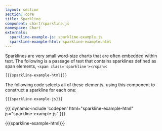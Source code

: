 ```yaml
---
layout: section
section: core
title: Sparkline
component: chart/sparkline.js
namespace: Chart
externals:
  sparkline-example-js: sparkline-example.js
  sparkline-example-html: sparkline-example.html
---
```


Sparklines are very small word-size charts that are often embedded within text. The following is a passage of text that contains sparklines defined as span elements, `<span class='sparkline'></span>`:

```html
{{{sparkline-example-html}}}
```

The following code selects all of these elements, using this component to construct a sparkline for each one:

```js
{{{sparkline-example-js}}}
```

{{{ dynamic-include 'codepen' html="sparkline-example-html" js="sparkline-example-js" }}}

{{{sparkline-example-html}}}
<script type="text/javascript">
{{{sparkline-example-js}}}
</script>
